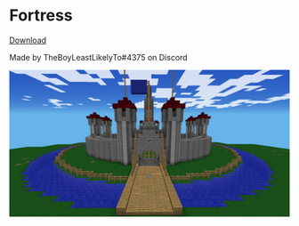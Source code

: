 # Fortress
[Download](./Fortress.zip)

Made by TheBoyLeastLikelyTo#4375 on Discord

![Image](Fortress.png)
